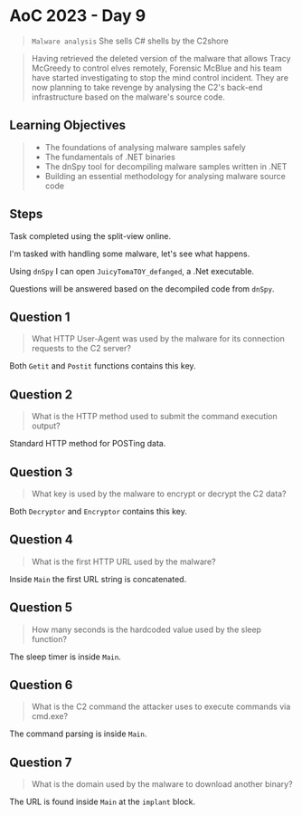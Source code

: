 # AoC 2023 - Day 9

> `Malware analysis` She sells C# shells by the C2shore

> Having retrieved the deleted version of the malware that allows Tracy McGreedy to control elves remotely, Forensic McBlue and his team have started investigating to stop the mind control incident. They are now planning to take revenge by analysing the C2's back-end infrastructure based on the malware's source code.

## Learning Objectives
> - The foundations of analysing malware samples safely
> - The fundamentals of .NET binaries
> - The dnSpy tool for decompiling malware samples written in .NET
> - Building an essential methodology for analysing malware source code

## Steps

Task completed using the split-view online.

I'm tasked with handling some malware, let's see what happens.

Using `dnSpy` I can open `JuicyTomaTOY_defanged`, a .Net executable.

Questions will be answered based on the decompiled code from `dnSpy`.

## Question 1

> What HTTP User-Agent was used by the malware for its connection requests to the C2 server?

Both `Getit` and `Postit` functions contains this key.

## Question 2

> What is the HTTP method used to submit the command execution output?

Standard HTTP method for POSTing data.

## Question 3

> What key is used by the malware to encrypt or decrypt the C2 data?

Both `Decryptor` and `Encryptor` contains this key.

## Question 4

> What is the first HTTP URL used by the malware?

Inside `Main` the first URL string is concatenated.

## Question 5

> How many seconds is the hardcoded value used by the sleep function?

The sleep timer is inside `Main`.

## Question 6

> What is the C2 command the attacker uses to execute commands via cmd.exe?

The command parsing is inside `Main`.

## Question 7

> What is the domain used by the malware to download another binary?

The URL is found inside `Main` at the `implant` block.